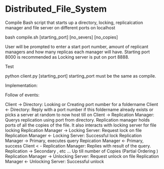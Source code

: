# Distributed_File_System

Compile
Bash script that starts up a directory, locking, replicalcation manager and file server on different ports on localhost

bash compile.sh 
[starting_port] [no_severs] [no_copies]

User will be prompted to enter a start port number, amount of replicant managers and how many replicas each manager will have.
Starting port 8000 is recommended as Locking server is put on port 8888. 

Test

python client.py [starting_port]
starting_port must be the same as compile. 


Implementation:

Follow of events:

Client -> Directory: Looking or Creating port number for a foldername
Client <- Directory: Reply with a port number if this foldername already exists or picks a server at random to now host till on
Client -> Replication Manager: Querys replication using port from directory. Replication manager holds ports of all the copies of the file. It also interacts with locking server for file locking
Replication Manager -> Locking Server: Request lock on file
Replication Manager <- Locking Server: Successful lock
Replication Manager -> Primary, executes query
Repication Manager <- Primary, success
Client < - Replication Manager: Replies with result of the query.
  Replication -> Secondary , etc ... Up till number of Copies (Partial Ordering )
  Replication Manager -> Unlocking Server: Request unlock on file
  Replication Manager <- Unlocking Server: Successful unlock


